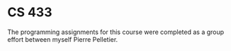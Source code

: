 # CS 433

The programming assignments for this course were completed as a group effort between myself Pierre Pelletier. 
